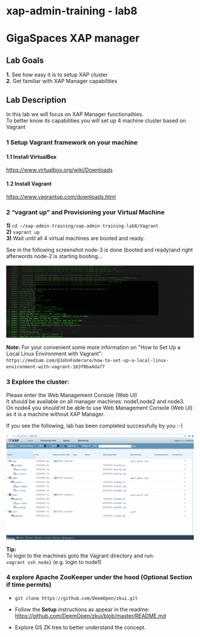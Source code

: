 # xap-admin-training - lab8

# GigaSpaces XAP manager 

## Lab Goals

**1.** See how easy it is to setup XAP cluster<br>
**2.** Get familiar with XAP Manager capabilities<br />

## Lab Description
In this lab we will focus on XAP Manager functionalities.<br>
To better know its capabilities you will set up 4 machine cluster based on Vagrant<br>

### 1 Setup Vagrant framework on your machine

#### 1.1 Install VirtualBox

https://www.virtualbox.org/wiki/Downloads

#### 1.2 Install Vagrant

https://www.vagrantup.com/downloads.html

### 2 “vagrant up” and Provisioning your Virtual Machine

**1)**   `cd ~/xap-admin-training/xap-admin-training-lab8/Vagrant` <br>
**2)**   `vagrant up` <br>
**3)**  Wait until all 4 virtual machines are booted and ready.

See in the following screenshot node-3 is done (booted and ready)and right afterwords node-2 is starting booting...<br><br>
![Screenshot](./Pictures/Picture1.png)

**Note:** For your convenient some more information on "How to Set Up a Local Linux Environment with Vagrant":<br>
`https://medium.com/@JohnFoderaro/how-to-set-up-a-local-linux-environment-with-vagrant-163f0ba4da77`


### 3 Explore the cluster:

Please enter the Web Management Console (Web UI)<br>
It should be available on all manager machines: node1,node2 and node3.<br>
On node4 you should'nt be able to use Web Management Console (Web UI) as it is a machine without XAP Manager.<br>

If you see the following, lab has been completed successfully by you :-)<br>

![Screenshot](./Pictures/Picture2.png)

**Tip:**<br>
To login to the machines goto the Vagrant directory and run:<br>
    `vagrant ssh node1` (e.g. login to node1)

### 4 explore Apache ZooKeeper under the hood (Optional Section if time permits)

* `git clone https://github.com/DeemOpen/zkui.git`<br>

* Follow the **Setup** instructions as appear in the readme:<br>
  https://github.com/DeemOpen/zkui/blob/master/README.md

* Explore GS ZK tree to better understand the concept.<br>








      


    